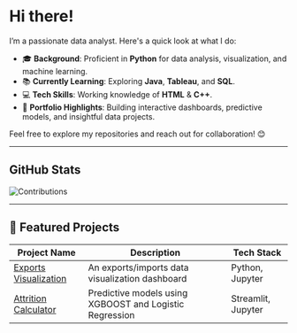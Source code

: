 # Hi there! 
I’m a passionate data analyst. Here's a quick look at what I do:

- 🎓 **Background**: Proficient in **Python** for data analysis, visualization, and machine learning.
- 📚 **Currently Learning**: Exploring **Java**, **Tableau**, and **SQL**.
- 💻 **Tech Skills**: Working knowledge of **HTML** & **C++**.
- 🌟 **Portfolio Highlights**: Building interactive dashboards, predictive models, and insightful data projects.

Feel free to explore my repositories and reach out for collaboration! 😊

---

## GitHub Stats

![Contributions](https://github-readme-stats-one-bice.vercel.app/api?username=Burhan077&theme=light&show_icons=true&count_private=true&hide_border=true)

---


## 📂 Featured Projects

| Project Name | Description | Tech Stack |
|--------------|-------------|------------|
| [Exports Visualization](https://github.com/Burhan077/Exports) | An exports/imports data visualization dashboard | Python, Jupyter |
| [Attrition Calculator](https://github.com/Burhan077/Attrition) | Predictive models using XGBOOST and Logistic Regression | Streamlit, Jupyter |
